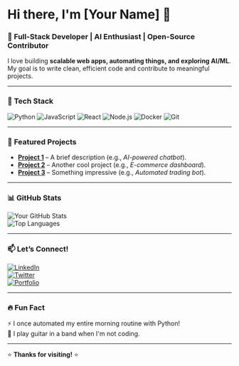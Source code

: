# Hi there, I'm [Your Name] 👋  

### 🚀 Full-Stack Developer | AI Enthusiast | Open-Source Contributor  

I love building **scalable web apps, automating things, and exploring AI/ML**. My goal is to write clean, efficient code and contribute to meaningful projects.  

---

### 🔧 **Tech Stack**  

![Python](https://img.shields.io/badge/-Python-3776AB?style=flat&logo=python&logoColor=white)
![JavaScript](https://img.shields.io/badge/-JavaScript-F7DF1E?style=flat&logo=javascript&logoColor=black)
![React](https://img.shields.io/badge/-React-61DAFB?style=flat&logo=react&logoColor=black)
![Node.js](https://img.shields.io/badge/-Node.js-339933?style=flat&logo=node.js&logoColor=white)
![Docker](https://img.shields.io/badge/-Docker-2496ED?style=flat&logo=docker&logoColor=white)
![Git](https://img.shields.io/badge/-Git-F05032?style=flat&logo=git&logoColor=white)

---

### 🌟 **Featured Projects**  

- **[Project 1](https://github.com/yourusername/project1)** – A brief description (e.g., *AI-powered chatbot*).  
- **[Project 2](https://github.com/yourusername/project2)** – Another cool project (e.g., *E-commerce dashboard*).  
- **[Project 3](https://github.com/yourusername/project3)** – Something impressive (e.g., *Automated trading bot*).  

---

### 📊 **GitHub Stats**  

![Your GitHub Stats](https://github-readme-stats.vercel.app/api?username=yourusername&show_icons=true&theme=radical)  
![Top Languages](https://github-readme-stats.vercel.app/api/top-langs/?username=yourusername&layout=compact&theme=radical)  

---

### 📫 **Let’s Connect!**  

[![LinkedIn](https://img.shields.io/badge/-LinkedIn-0077B5?style=flat&logo=linkedin&logoColor=white)](https://linkedin.com/in/yourprofile)  
[![Twitter](https://img.shields.io/badge/-Twitter-1DA1F2?style=flat&logo=twitter&logoColor=white)](https://twitter.com/yourhandle)  
[![Portfolio](https://img.shields.io/badge/🌐-Portfolio-FF5722?style=flat)](https://yourportfolio.com)  

---

### 🔥 **Fun Fact**  

⚡ I once automated my entire morning routine with Python!  
🎸 I play guitar in a band when I'm not coding.  

---

⭐ **Thanks for visiting!** ⭐  
